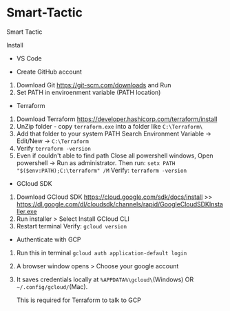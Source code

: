 # Smart-Tactic
Smart Tactic 

Install
- VS Code

- Create GitHub account
1. Download Git https://git-scm.com/downloads and Run 
2. Set PATH in enviroenment variable (PATH location)

- Terraform
1. Download Terraform https://developer.hashicorp.com/terraform/install
2. UnZip folder - copy ```terraform.exe``` into a folder like ```C:\Terraform\```
3. Add that folder to your system PATH
    Search Environment Variable -> Edit/New -> ```C:\Terraform```
4. Verify 
    ```terraform -version```
5. Even if couldn't able to find path
    Close all powershell windows, Open powershell -> Run as administrator. Then run:
    ```setx PATH "$($env:PATH);C:\terraform" /M```
    Verify: ```terraform -version```

- GCloud SDK
1. Download GCloud SDK https://cloud.google.com/sdk/docs/install >> https://dl.google.com/dl/cloudsdk/channels/rapid/GoogleCloudSDKInstaller.exe
2. Run installer > Select Install GCloud CLI
3. Restart terminal
    Verify: ```gcloud version```

- Authenticate with GCP
1. Run this in terminal 
    ```gcloud auth application-default login```
2. A browser window opens > Choose your google account
3. It saves credentials locally at ```%APPDATA%\gcloud\```(Windows) OR ```~/.config/gcloud/```(Mac).

    This is required for Terraform to talk to GCP
